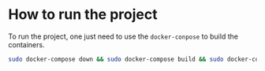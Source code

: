 # How to run the project

To run the project, one just need to use the `docker-conpose` to build the containers.

```bash
sudo docker-compose down && sudo docker-compose build && sudo docker-compose up
```
